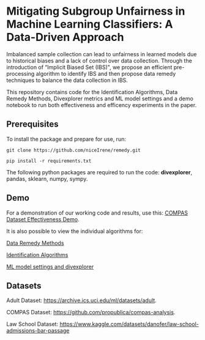 # Mitigating Subgroup Unfairness in Machine Learning Classifiers: A Data-Driven Approach

Imbalanced sample collection can lead to unfairness in learned models due to historical biases and a lack of control over data collection. Through the introduction of “Implicit Biased Set (IBS)", we propose an efficient pre-processing algorithm to identify IBS and then propose data remedy techniques to balance the data collection in IBS.

This repository contains code for the Identification Algorithms, Data Remedy Methods, Divexplorer metrics and ML model settings and a demo notebook to run both effectiveness and efficency experiments in the paper.

## Prerequisites
To install the package and prepare for use, run:
<pre><code>git clone https://github.com/niceIrene/remedy.git

pip install -r requirements.txt
</code></pre>

The following python packages are required to run the code: <b>divexplorer</b>, pandas, sklearn, numpy, sympy.

## Demo
For a demonstration of our working code and results, use this: [COMPAS Dataset Effectiveness Demo](./Demo_Effectiveness_COMPAS.ipynb).

It is also possible to view the individual algorithms for:

[Data Remedy Methods](./remedy.py)

[Identification Algorithms](./identification.py)

[ML model settings and divexplorer](./models.py)

## Datasets
Adult Dataset: https://archive.ics.uci.edu/ml/datasets/adult. 

COMPAS Dataset: https://github.com/propublica/compas-analysis. 

Law School Dataset: https://www.kaggle.com/datasets/danofer/law-school-admissions-bar-passage   

